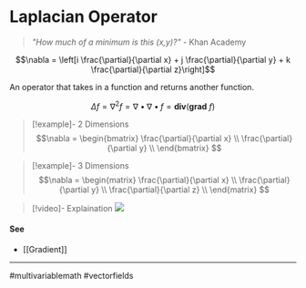 # Laplacian Operator
> *"How much of a minimum is this ($x$,$y$)?"*
> \- Khan Academy

$$\nabla = \left[i \frac{\partial}{\partial x} +  j \frac{\partial}{\partial y} + k \frac{\partial}{\partial z}\right]$$

An operator that takes in a function and returns another function.

$$\Delta f = \nabla^{2}f = \nabla \bullet \nabla \bullet f = \mathbf{div}(\mathbf{grad}\ f)$$

>[!example]- 2 Dimensions
>$$\nabla = 
>\begin{bmatrix}
>\frac{\partial}{\partial x} \\
>\frac{\partial}{\partial y} \\
>\end{bmatrix}
>$$

>[!example]- 3 Dimensions
>$$\nabla = 
>\begin{matrix}
>\frac{\partial}{\partial x} \\
>\frac{\partial}{\partial y} \\
>\frac{\partial}{\partial z} \\
>\end{matrix}
>$$

>[!video]- Explaination
>![](https://www.youtube.com/watch?v=EW08rD-GFh0&list=PLSQl0a2vh4HC5feHa6Rc5c0wbRTx56nF7&index=65)

#### See
- [[Gradient]]

---
#multivariablemath #vectorfields